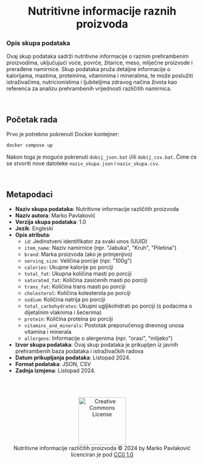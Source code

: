 <h1 align="center">Nutritivne informacije raznih proizvoda</h1>

### Opis skupa podataka

Ovaj skup podataka sadrži nutritivne informacije o raznim prehrambenim proizvodima, uključujući voće, povrće, žitarice, meso, mliječne proizvode i prerađene namirnice. Skup podataka pruža detaljne informacije o kalorijama, mastima, proteinima, vitaminima i mineralima, te može poslužiti istraživačima, nutricionistima i ljubiteljima zdravog načina života kao referenca za analizu prehrambenih vrijednosti različitih namirnica.

<br>

## Početak rada

Prvo je potrebno pokrenuti Docker kontejner:

```bash
docker compose up
```

Nakon toga je moguće pokrenuti `dobij_json.bat` i/ili `dobij_csv.bat`. Čime će se stvoriti nove datoteke `naziv_skupa.json` i `naziv_skupa.csv`.

<br>

## Metapodaci

- **Naziv skupa podataka**: Nutritivne informacije različitih proizvoda
- **Naziv autora**: Marko Pavlaković
- **Verzija skupa podataka**: 1.0
- **Jezik**: Engleski
- **Opis atributa**:
  - `id`: Jedinstveni identifikator za svaki unos (UUID)
  - `item_name`: Naziv namirnice (npr. "Jabuka", "Kruh", "Piletina")
  - `brand`: Marka proizvoda (ako je primjenjivo)
  - `serving_size`: Veličina porcije (npr. "100g")
  - `calories`: Ukupne kalorije po porciji
  - `total_fat`: Ukupna količina masti po porciji
  - `saturated_fat`: Količina zasićenih masti po porciji
  - `trans_fat`: Količina trans masti po porciji
  - `cholesterol`: Količina kolesterola po porciji
  - `sodium`: Količina natrija po porciji
  - `total_carbohydrates`: Ukupni ugljikohidrati po porciji (s podacima o dijetalnim vlaknima i šećerima)
  - `protein`: Količina proteina po porciji
  - `vitamins_and_minerals`: Postotak preporučenog dnevnog unosa vitamina i minerala
  - `allergens`: Informacije o alergenima (npr. "orasi", "mlijeko")
- **Izvor skupa podataka**: Ovaj skup podataka je prikupljen iz javnih prehrambenih baza podataka i istraživačkih radova
- **Datum prikupljanja podataka**: Listopad 2024.
- **Format podataka**: JSON, CSV
- **Zadnja izmjena**: Listopad 2024.

<br>
<br>

<p align="center">
  <a rel="license" href="https://creativecommons.org/publicdomain/zero/1.0/">
  <img alt="Creative Commons License" style="border-width:0; width: 125px;" src="https://mirrors.creativecommons.org/presskit/buttons/88x31/png/cc-zero.png" />
</a><br />
Nutritivne informacije različitih proizvoda © 2024 by Marko Pavlaković licenciran je pod
<a rel="license" href="https://creativecommons.org/publicdomain/zero/1.0/?ref=chooser-v1">
  CC0 1.0
</a>
</p>
